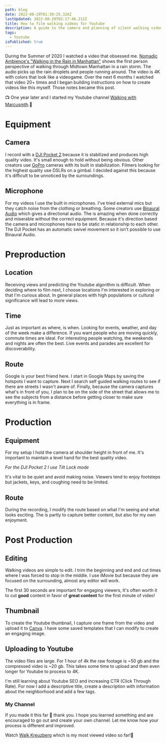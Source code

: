 ```yaml
---
path: blog
date: 2022-08-29T01:39:25.326Z
lastUpdated: 2022-08-29T02:17:46.212Z
title: How to film walking videos for Youtube
description: A guide to the camera and planning of silent walking videos
tags:
  - Youtube
isPublished: true
---
```

During the Summer of 2020 I watched a video that obsessed me. [Nomadic Ambience's "Walking in the Rain in Manhattan"](https://www.youtube.com/watch?v=eZe4Q_58UTU&t=487s) shows the first person perspective of walking through Midtown Manhattan in a rain storm. The audio picks up the rain droplets and people running around. The video is 4K with colors that look like a videogame. Over the next 6 months I watched that video 20+ times and I began building instructions on how to create videos like this myself. Those notes became this post.

📺 One year later and I started my Youtube channel [Walking with Marcusmth](https://www.youtube.com/channel/UCzLPnJlM_5IEe2djVMB2jLA).🚀
# Equipment
## Camera
I record with a [DJI Pocket 2](https://www.dji.com/pocket-2) because it is stabilized and produces high quality video. It's small enough to hold without being obvious.
Other creators use [GoPro](https://gopro.com/) cameras with its built in stabilization. Filmers looking for the highest quality use DSLRs on a gimbal. I decided against this because it's difficult to be unnoticed by the surroundings. 
## Microphone
For my videos I use the built in microphones. I've tried external mics but they catch noise from the clothing or breathing.
Some creators use [Binaural Audio](https://www.youtube.com/watch?v=Yd5i7TlpzCk) which gives a directional audio. The is amazing when done correctly and miserable without the correct equipment. Because it's direction based the camera and microphones have to be static in relationship to each other. The DJI Pocket has an automatic swivel movement so it isn't possible to use Binaural Audio.
# Preproduction
## Location
Receiving views and predicting the Youtube algorithm is difficult. When deciding where to film next, I choose locations I'm interested in exploring or that I'm curious about. In general places with high populations or cultural significance will lead to more views.
## Time
Just as important as where, is when. Looking for events, weather, and day of the week make a difference. If you want people who are moving quickly, commute times are ideal. For interesting people watching, the weekends and nights are often the best. Live events and parades are excellent for discoverability.
## Route
Google is your best friend here. I start in Google Maps by saving the hotspots I want to capture. Next I search self guided walking routes to see if there are streets I wasn't aware of. Finally, because the camera captures what's in front of you, I plan to be on the side of the street that allows me to see the subjects from a distance before getting closer to make sure everything is in frame.
# Production
## Equipment
For my setup I hold the camera at shoulder height in front of me. It's important to maintain a level hand for the best quality video.

*For the DJI Pocket 2 I use Tilt Lock mode*

It's vital to be quiet and avoid making noise. Viewers tend to enjoy footsteps but jackets, keys, and coughing need to be limited.
## Route
During the recording, I modify the route based on what I'm seeing and what looks exciting. The is partly to capture better content, but also for my own enjoyment.
# Post Production
## Editing
Walking videos are simple to edit. I trim the beginning and end and cut times where I was forced to stop in the middle. I use iMovie but because they are focused on the surrounding, almost any editor will work.

The first 30 seconds are important for engaging viewers, It's often worth it to cut **good** content in favor of **great content** for the first minute of video!
## Thumbnail
To create the Youtube thumbnail, I capture one frame from the video and upload it to [Canva](https://www.canva.com/). I have some saved templates that I can modify to create an engaging image.
## Uploading to Youtube
The video files are large. For 1 hour of 4k the raw footage is ~50 gb and the compressed video is ~20 gb. This takes some time to upload and then even longer for Youtube to process to 4K.

I'm still learning about Youtube SEO and increasing CTR (Click Through Rate). For now I add a descriptive title, create a description with information about the neighborhood and add a few tags.
### My Channel
If you made it this far 🙏 thank you. I hope you learned something and are encouraged to go out and create your own channel. Let me know how your process is different and improved.

Watch [Walk Kreuzberg](https://www.youtube.com/watch?v=22tp0eqdTLM) which is my most viewed video so far!🖤